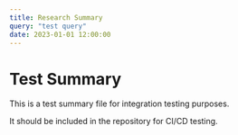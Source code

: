 ```yaml
---
title: Research Summary
query: "test query"
date: 2023-01-01 12:00:00
---
```


# Test Summary

This is a test summary file for integration testing purposes.

It should be included in the repository for CI/CD testing.

